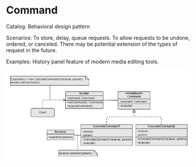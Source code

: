 Command
===
Catalog: Behavioral design pattern

Scenarios: To store, delay, queue requests. To allow requests to be undone, ordered, or canceled. There may be potential extension of the types of request in the future.

Examples: History panel feature of modern media editing tools.

![UML](UML.jpg)
